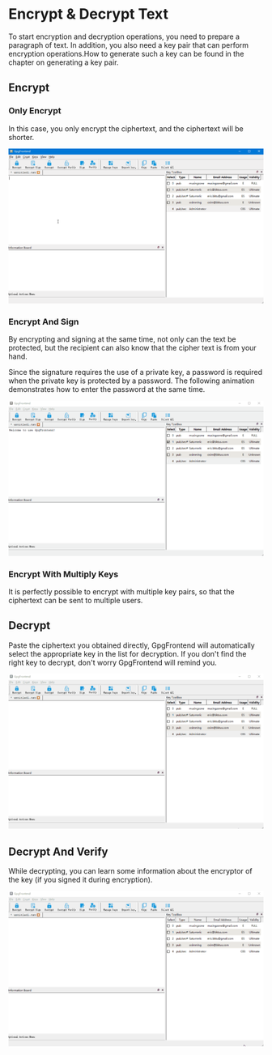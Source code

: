 # Encrypt & Decrypt Text

To start encryption and decryption operations, you need to prepare a paragraph of text. In addition, you also need a key
pair that can perform encryption operations.How to generate such a key can be found in the chapter on generating a key
pair.

## Encrypt

### Only Encrypt

In this case, you only encrypt the ciphertext, and the ciphertext will be shorter.

![GIF](https://github.com/saturneric/Blob/blob/master/gif/encrypt.gif?raw=true)

### Encrypt And Sign

By encrypting and signing at the same time, not only can the text be protected, but the recipient can also know that the
cipher text is from your hand.

Since the signature requires the use of a private key, a password is required when the private key is protected by a
password. The following animation demonstrates how to enter the password at the same time.

![GIF](https://github.com/saturneric/Blob/blob/master/gif/encrypt-sign.gif?raw=true)

### Encrypt With Multiply Keys

It is perfectly possible to encrypt with multiple key pairs, so that the ciphertext can be sent to multiple users.

## Decrypt

Paste the ciphertext you obtained directly, GpgFrontend will automatically select the appropriate key in the list for
decryption. If you don't find the right key to decrypt, don't worry GpgFrontend will remind you.

![GIF](https://github.com/saturneric/Blob/blob/master/gif/decrypt.gif?raw=true)

## Decrypt And Verify

While decrypting, you can learn some information about the encryptor of the key (if you signed it during encryption).

![GIF](https://github.com/saturneric/Blob/blob/master/gif/decrypt-verify.gif?raw=true)
